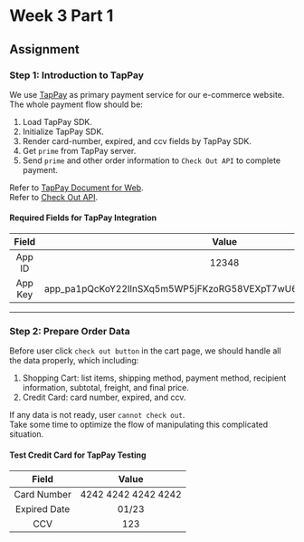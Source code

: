 # Week 3 Part 1

## Assignment

### Step 1: Introduction to TapPay

We use [TapPay](https://www.tappaysdk.com/en/) as primary payment service for our e-commerce website. The whole payment flow should be:

1. Load TapPay SDK.
2. Initialize TapPay SDK.
3. Render card-number, expired, and ccv fields by TapPay SDK.
4. Get `prime` from TapPay server.
5. Send `prime` and other order information to `Check Out API` to complete payment.

Refer to [TapPay Document for Web](https://docs.tappaysdk.com/tutorial/zh/web/front.html#front).  
Refer to [Check Out API](https://github.com/AppWorks-School/Front-End-Class-2018-Summer/blob/master/RESTful.md#check-out).

#### Required Fields for TapPay Integration

| Field | Value |
| :---: | :---: |
| App ID | 12348 |
| App Key | app_pa1pQcKoY22IlnSXq5m5WP5jFKzoRG58VEXpT7wU62ud7mMbDOGzCYIlzzLF |

---

### Step 2: Prepare Order Data

Before user click `check out button` in the cart page, we should handle all the data properly, which including:

1. Shopping Cart: list items, shipping method, payment method, recipient information, subtotal, freight, and final price.
2. Credit Card: card number, expired, and ccv.

If any data is not ready, user `cannot check out`.  
Take some time to optimize the flow of manipulating this complicated situation.

#### Test Credit Card for TapPay Testing

| Field | Value |
| :---: | :---: |
| Card Number | 4242 4242 4242 4242 |
| Expired Date | 01/23 |
| CCV | 123 |

